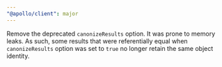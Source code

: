 ```yaml
---
"@apollo/client": major
---
```


Remove the deprecated `canonizeResults` option. It was prone to memory leaks. As such, some results that were referentially equal when `canonizeResults` option was set to `true` no longer retain the same object identity.
